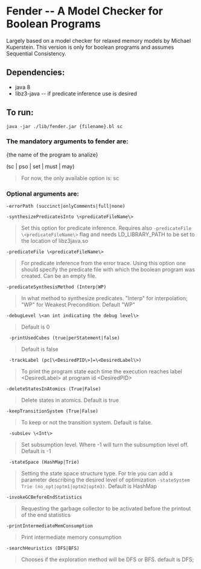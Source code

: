 # Fender -- A Model Checker for Boolean Programs
Largely based on a model checker for relaxed memory models by Michael Kuperstein.
This version is only for boolean programs and assumes Sequential Consistency.

## Dependencies: 
- java 8
- libz3-java -- if predicate inference use is desired

## To run:
`java -jar ./lib/fender.jar {filename}.bl sc`


### The mandatory arguments to fender are:

 {the name of the program to analize} 
 
 (sc | pso | set | must | may) 

>For now, the only available option is: sc  
### Optional arguments are:
 `-errorPath (succinct|onlyComments|full|none)`

 `-synthesizePredicatesInto \<predicateFileName\>`

>Set this option for predicate inference. Requires also
	` -predicateFile \<predicateFileName\> ` flag and
    needs LD_LIBRARY_PATH to be set to the location of libz3java.so
    
`-predicateFile \<predicateFileName\>`

>For predicate inference from the error trace. Using this option one should specify the predicate file with which the boolean program was created. Can be an empty file.

 `-predicateSynthesisMethod (Interp|WP)`
 
>In what method to synthesize predicates. \"Interp\" for interpolation; \"WP\" for Weakest Precondition.
Default \"WP\"

 `-debugLevel \<an int indicating the debug level\>`
 
>Default is 0 

` -printUsedCubes (true|perStatement|false)`

>Default is false 

` -trackLabel (pc[\<DesiredPID\>]=\<DesiredLabel\>)`

>To print the program state each time the execution reaches label \<DesiredLabel\> at program id \<DesiredPID\>

 `-deleteStatesInAtomics (True|False)  `

>Delete states in atomics.
Default is true

 `-keepTransitionSystem (True|False)`
 
>To keep or not the transition system.
Default is false.

` -subsLev \<Int\>`

>Set subsumption level.
Where -1 will turn the subsumption level off.
Default is -1

` -stateSpace (HashMap|Trie)`

>Setting the state space structure type.
For trie you can add a parameter describing the desired level of optimization `-stateSystem Trie (no_opt|optm1|optm2|optm3)`.
Default is HashMap

 `-invokeGCBeforeEndStatistics`

>Requesting the garbage collector to be activated before the printout of the end statistics

 `-printIntermediateMemConsumption`

>Print intermediate memory consumption

 `-searchHeuristics (DFS|BFS)`

>Chooses if the exploration method will be DFS or BFS.
default is DFS;
